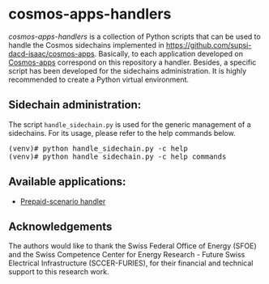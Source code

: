 # cosmos-apps-handlers 
_cosmos-apps-handlers_ is a collection of Python scripts that can be used to handle the Cosmos sidechains
implemented in https://github.com/supsi-dacd-isaac/cosmos-apps.
Basically, to each application developed on [Cosmos-apps](https://github.com/supsi-dacd-isaac/cosmos-apps) 
 correspond on this repository a handler. Besides, a specific script has been developed for the sidechains administration.
It is highly recommended to create a Python virtual environment.


## Sidechain administration:
The script `handle_sidechain.py` is used for the generic management of a sidechains. 
For its usage, please refer to the help commands below.  

<pre>
(venv)# python handle_sidechain.py -c help
(venv)# python handle_sidechain.py -c help_commands
</pre>


## Available applications:

* [Prepaid-scenario handler](https://github.com/supsi-dacd-isaac/cosmos-apps-handlers/tree/main/apps/ps#readme)



## Acknowledgements
The authors would like to thank the Swiss Federal Office of Energy (SFOE) and the Swiss Competence Center for Energy Research - Future Swiss Electrical Infrastructure (SCCER-FURIES), for their financial and technical support to this research work.